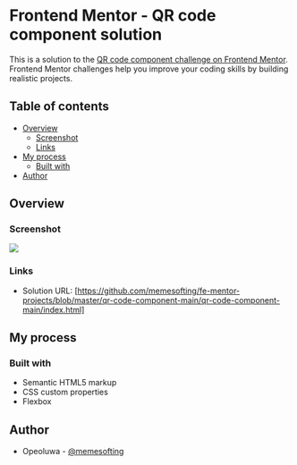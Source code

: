 # Frontend Mentor - QR code component solution

This is a solution to the [QR code component challenge on Frontend Mentor](https://www.frontendmentor.io/challenges/qr-code-component-iux_sIO_H). Frontend Mentor challenges help you improve your coding skills by building realistic projects. 

## Table of contents

- [Overview](#overview)
  - [Screenshot](#screenshot)
  - [Links](#links)
- [My process](#my-process)
  - [Built with](#built-with)
- [Author](#author)

## Overview

### Screenshot

![](./screenshot.jpg)

### Links

- Solution URL: [https://github.com/memesofting/fe-mentor-projects/blob/master/qr-code-component-main/qr-code-component-main/index.html]

## My process

### Built with

- Semantic HTML5 markup
- CSS custom properties
- Flexbox

## Author

- Opeoluwa - [@memesofting](https://www.frontendmentor.io/profile/memesofting)